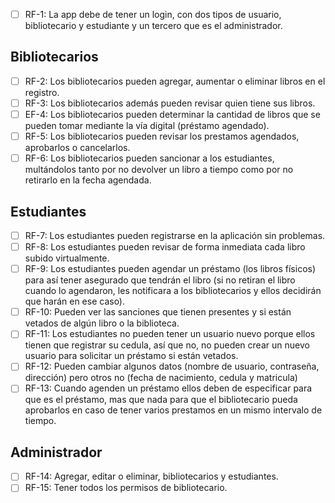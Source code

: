 - [ ] RF-1: La app debe de tener un login, con dos tipos de usuario, bibliotecario y estudiante y un tercero que es el administrador.
## Bibliotecarios

- [ ] RF-2: Los bibliotecarios pueden agregar, aumentar o eliminar libros en el registro.
- [ ] RF-3: Los bibliotecarios además pueden revisar quien tiene sus libros.
- [ ] EF-4: Los bibliotecarios pueden determinar la cantidad de libros que se pueden tomar mediante la vía digital (préstamo agendado).
- [ ] RF-5: Los bibliotecarios pueden revisar los prestamos agendados, aprobarlos o cancelarlos.
- [ ] RF-6: Los bibliotecarios pueden sancionar a los estudiantes, multándolos tanto por no devolver un libro a tiempo como por no retirarlo en la fecha agendada.
## Estudiantes
- [ ] RF-7: Los estudiantes pueden registrarse en la aplicación sin problemas.
- [ ] RF-8: Los estudiantes pueden revisar de forma inmediata cada libro subido virtualmente.
- [ ] RF-9: Los estudiantes pueden agendar un préstamo (los libros físicos) para así tener asegurado que tendrán el libro (si no retiran el libro cuando lo agendaron, les notificara a los bibliotecarios y ellos decidirán que harán en ese caso).
- [ ] RF-10: Pueden ver las sanciones que tienen presentes y si están vetados de algún libro o la biblioteca.
- [ ] RF-11: Los estudiantes no pueden tener un usuario nuevo porque ellos tienen que registrar su cedula, así que no, no pueden crear un nuevo usuario para solicitar un préstamo si están vetados.
- [ ] RF-12: Pueden cambiar algunos datos (nombre de usuario, contraseña, dirección) pero otros no (fecha de nacimiento, cedula y matricula)
- [ ] RF-13: Cuando agenden un préstamo ellos deben de especificar para que es el préstamo, mas que nada para que el bibliotecario pueda aprobarlos en caso de tener varios prestamos en un mismo intervalo de tiempo.

## Administrador
- [ ] RF-14: Agregar, editar o eliminar, bibliotecarios y estudiantes.
- [ ] RF-15: Tener todos los permisos de bibliotecario.